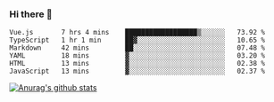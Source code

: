 ### Hi there 👋



<!--
**webB1an/webB1an** is a ✨ _special_ ✨ repository because its `README.md` (this file) appears on your GitHub profile.

Here are some ideas to get you started:

- 🔭 I’m currently working on ...
- 🌱 I’m currently learning ...
- 👯 I’m looking to collaborate on ...
- 🤔 I’m looking for help with ...
- 💬 Ask me about ...
- 📫 How to reach me: ...
- 😄 Pronouns: ...
- ⚡ Fun fact: ...
-->

<!--START_SECTION:waka-->

```text
Vue.js       7 hrs 4 mins    ██████████████████▒░░░░░░   73.92 %
TypeScript   1 hr 1 min      ██▓░░░░░░░░░░░░░░░░░░░░░░   10.65 %
Markdown     42 mins         ██░░░░░░░░░░░░░░░░░░░░░░░   07.48 %
YAML         18 mins         ▓░░░░░░░░░░░░░░░░░░░░░░░░   03.20 %
HTML         13 mins         ▓░░░░░░░░░░░░░░░░░░░░░░░░   02.38 %
JavaScript   13 mins         ▓░░░░░░░░░░░░░░░░░░░░░░░░   02.37 %
```

<!--END_SECTION:waka-->


[![Anurag's github stats](https://github-readme-stats.vercel.app/api?username=webB1an&show_icons=true&theme=radical)](https://github.com/anuraghazra/github-readme-stats)

